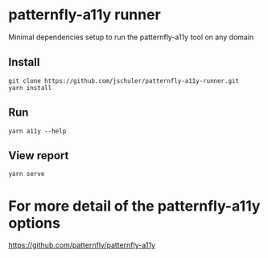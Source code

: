 # patternfly-a11y runner
Minimal dependencies setup to run the patternfly-a11y tool on any domain

## Install
```
git clone https://github.com/jschuler/patternfly-a11y-runner.git
yarn install
```

## Run
`yarn a11y --help`

## View report
`yarn serve`

# For more detail of the patternfly-a11y options
https://github.com/patternfly/patternfly-a11y
